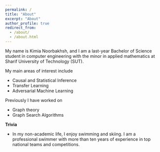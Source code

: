 ```yaml
---
permalink: /
title: "About"
excerpt: "About"
author_profile: true
redirect_from: 
  - /about/
  - /about.html
---
```


My name is Kimia Noorbakhsh, and I am a last-year Bachelor of Science student in computer engineering with the minor in applied mathematics at Sharif University of Technology (SUT).

My main areas of interest include
- Causal and Statistical Inference
- Transfer Learning
- Adversarial Machine Learning

Previously I have worked on
- Graph theory
- Graph Search Algorithms

**Trivia**
- In my non-academic life, I enjoy swimming and skiing. I am a professional swimmer with more than ten years of experience in top national teams and competitions.


